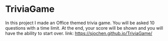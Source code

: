 # TriviaGame

In this project I made an Office themed trivia game. You will be asked 10 questions with a time limit. At the end, your score will be shown and you will have the ability to start over.
link:  https://sjochen.github.io/TriviaGame/
